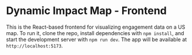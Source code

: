 # Dynamic Impact Map - Frontend

This is the React-based frontend for visualizing engagement data on a US map. 
To run it, clone the repo, install dependencies with `npm install`, and start the development server with `npm run dev`. 
The app will be available at `http://localhost:5173`.
